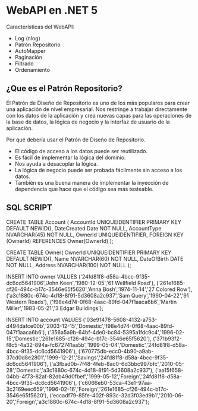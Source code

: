 # WebAPI en .NET 5

Características del WebAPI:
* Log (nlog)
* Patrón Repositorio
* AutoMapper
* Paginación
* Filtrado
* Ordenamiento

## ¿Que es el Patrón Repositorio?

El Patrón de Diseño de Repositorio es uno de los más populares para crear una aplicación de nivel empresarial. Nos restringe a trabajar directamente con los datos de la aplicación y crea nuevas capas para las operaciones de la base de datos, la lógica de negocio y la interfaz de usuario de la aplicación.

Por qué debería usar el Patrón de Diseño de Repositorio.
- El código de acceso a los datos puede ser reutilizado.
- Es fácil de implementar la lógica del dominio.
- Nos ayuda a desacoplar la lógica.
- La lógica de negocio puede ser probada fácilmente sin acceso a los datos.
- También es una buena manera de implementar la inyección de dependencia que hace que el código sea más testeable.

## SQL SCRIPT 

CREATE TABLE Account (
AccountId UNIQUEIDENTIFIER PRIMARY KEY DEFAULT NEWID(),
DateCreated Date NOT NULL,
AccountType NVARCHAR(45) NOT NULL,
OwnerId UNIQUEIDENTIFIER,
FOREIGN KEY (OwnerId) REFERENCES Owner(OwnerId)
);

CREATE TABLE Owner(
	OwnerId UNIQUEIDENTIFIER PRIMARY KEY DEFAULT NEWID(),
	Name NVARCHAR(60) NOT NULL,
	DateOfBirth DATE NOT NULL,
	Address NVARCHAR(100) NOT NULL
);

INSERT INTO owner
VALUES ('24fd81f8-d58a-4bcc-9f35-dc6cd5641906','John Keen','1980-12-05','61 Wellfield Road'), 
('261e1685-cf26-494c-b17c-3546e65f5620','Anna Bosh','1974-11-14','27 Colored Row'),
('a3c1880c-674c-4d18-8f91-5d3608a2c937','Sam Query','1990-04-22','91 Western Roads'),
('f98e4d74-0f68-4aac-89fd-047f1aaca6b6','Martin Miller','1983-05-21','3 Edgar Buildings');

INSERT INTO account
VALUES ('03e91478-5608-4132-a753-d494dafce00b','2003-12-15','Domestic','f98e4d74-0f68-4aac-89fd-047f1aaca6b6'),
('356a5a9b-64bf-4de0-bc84-5395a1fdc9c4','1996-02-15','Domestic','261e1685-cf26-494c-b17c-3546e65f5620'), 
('371b93f2-f8c5-4a32-894a-fc672741aa5b','1999-05-04','Domestic','24fd81f8-d58a-4bcc-9f35-dc6cd5641906'), 
('670775db-ecc0-4b90-a9ab-37cd0d8e2801','1999-12-21','Savings','24fd81f8-d58a-4bcc-9f35-dc6cd5641906'), 
('a3fbad0b-7f48-4feb-8ac0-6d3bbc997bfc','2010-05-28','Domestic','a3c1880c-674c-4d18-8f91-5d3608a2c937'), 
('aa15f658-04bb-4f73-82af-82db49d0fbef','1999-05-12','Foreign','24fd81f8-d58a-4bcc-9f35-dc6cd5641906'), 
('c6066eb0-53ca-43e1-97aa-3c2169eec659','1996-02-16','Foreign','261e1685-cf26-494c-b17c-3546e65f5620'), 
('eccadf79-85fe-402f-893c-32d3f03ed9b1','2010-06-20','Foreign','a3c1880c-674c-4d18-8f91-5d3608a2c937');
